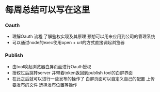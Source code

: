 # 每周总结可以写在这里
### Oauth
- 理解Oauth 流程 了解鉴权实现及其原理 预想可以用来应用到公司的管理系统
- 可以通过node的exec使用open + url的方式直接调起浏览器

### Publish
- 由tool唤起浏览器白屏页面进行Oauth授权
- 授权过后跳转server 并带着token返回到publish tool的白屏界面
- 在此之后就可以进行一些发布的操作了  白屏页面可以自定义自己的配置 上传要发布的文件 选择发布位置等操作